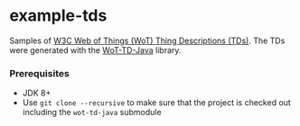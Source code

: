 # example-tds

Samples of [W3C Web of Things (WoT) Thing Descriptions (TDs)](https://www.w3.org/TR/wot-thing-description/). The TDs were generated with the [WoT-TD-Java](https://github.com/Interactions-HSG/wot-td-java) library.

### Prerequisites
* JDK 8+
* Use `git clone --recursive` to make sure that the project is checked out including the `wot-td-java` submodule
